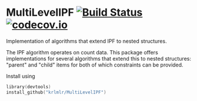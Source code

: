 MultiLevelIPF [![Build Status](https://travis-ci.org/krlmlr/MultiLevelIPF.png)](https://travis-ci.org/krlmlr/MultiLevelIPF) [![codecov.io](https://codecov.io/github/krlmlr/MultiLevelIPF/coverage.svg?branch=master)](https://codecov.io/github/krlmlr/MultiLevelIPF?branch=master)
===

Implementation of algorithms that extend IPF to nested structures.

The IPF algorithm operates on count data.  This package offers implementations for several algorithms that extend this to nested structures: "parent" and "child" items for both of which constraints can be provided.

Install using

```s
library(devtools)
install_github("krlmlr/MultiLevelIPF")
```
